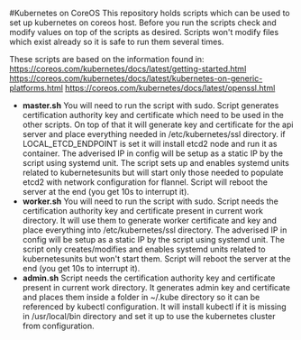 #Kubernetes on CoreOS
This repository holds scripts which can be used to set up kubernetes on coreos host.
Before you run the scripts check and modify values on top of the scripts as desired. Scripts won't modify files which exist already so it is safe to run them several times.

These scripts are based on the information found in:
https://coreos.com/kubernetes/docs/latest/getting-started.html
https://coreos.com/kubernetes/docs/latest/kubernetes-on-generic-platforms.html
https://coreos.com/kubernetes/docs/latest/openssl.html

- **master.sh** You will need to run the script with sudo. Script generates certification authority key and certificate which need to be used in the other scripts. On top of that it will generate key and certificate for the api server and place everything needed in /etc/kubernetes/ssl directory. if LOCAL_ETCD_ENDPOINT is set it will install etcd2 node and run it as container. The adverised IP in config will be setup as a static IP by the script using systemd unit. The script sets up and enables systemd units related to kubernetesunits but will start only those needed to populate etcd2 with network configuration for flannel. Script will reboot the server at the end (you get 10s to interrupt it).
- **worker.sh** You will need to run the script with sudo. Script needs the certification authority key and certificate present in current work directory. It will use them to generate worker certificate and key and place everything into /etc/kubernetes/ssl directory. The adverised IP in config will be setup as a static IP by the script using systemd unit. The script only creates/modifies and enables systemd units related to kubernetesunits but won't start them. Script will reboot the server at the end (you get 10s to interrupt it).
- **admin.sh** Script needs the certification authority key and certificate present in current work directory. It generates admin key and certificate and places them inside a folder in ~/.kube directory so it can be referenced by kubectl configuration. It will install kubectl if it is missing in /usr/local/bin directory and set it up to use the kubernetes cluster from configuration.

